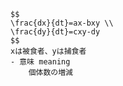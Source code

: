 
    $$
    \frac{dx}{dt}=ax-bxy \\
    \frac{dy}{dt}=cxy-dy
    $$
    xは被食者、yは捕食者
    - 意味 meaning
        個体数の増減